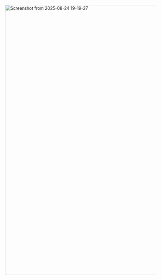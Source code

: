 <img width="1846" height="892" alt="Screenshot from 2025-08-24 19-19-27" src="https://github.com/user-attachments/assets/f484060d-dbc5-4dd5-991b-d28fe731278c" />
